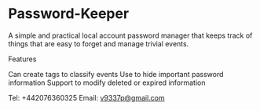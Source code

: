 # Password-Keeper

A simple and practical local account password manager that keeps track of things that are easy to forget and manage trivial events. 

Features

Can create tags to classify events 
Use  to hide important password information 
Support to modify deleted or expired information

Tel: +442076360325
Email: v9337p@gmail.com
